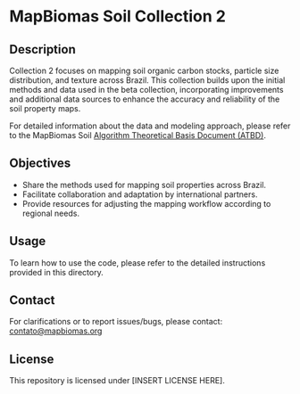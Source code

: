 # MapBiomas Soil Collection 2

## Description
Collection 2 focuses on mapping soil organic carbon stocks, particle size distribution, and texture across Brazil. This collection builds upon the initial methods and data used in the beta collection, incorporating improvements and additional data sources to enhance the accuracy and reliability of the soil property maps.

For detailed information about the data and modeling approach, please refer to the MapBiomas Soil [Algorithm Theoretical Basis Document (ATBD)](https://brasil.mapbiomas.org/metodo-mapbiomas-solo/).

## Objectives
* Share the methods used for mapping soil properties across Brazil.
* Facilitate collaboration and adaptation by international partners.
* Provide resources for adjusting the mapping workflow according to regional needs.

## Usage
To learn how to use the code, please refer to the detailed instructions provided in this directory.

## Contact
For clarifications or to report issues/bugs, please contact: <contato@mapbiomas.org>

## License  
This repository is licensed under [INSERT LICENSE HERE].